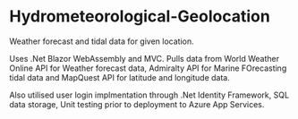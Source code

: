 # Hydrometeorological-Geolocation
 
Weather forecast and tidal data for given location.

Uses .Net Blazor WebAssembly and MVC. Pulls data from World Weather Online API for Weather forecast data, Admiralty API for Marine FOrecasting tidal data and MapQuest API for latitude and longitude data.

Also utilised user login implmentation through .Net Identity Framework, SQL data storage, Unit testing prior to deployment to Azure App Services.
